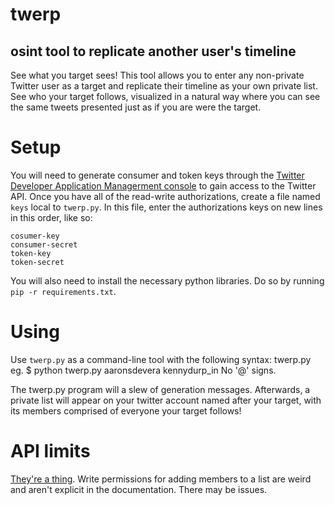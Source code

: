 # twerp
## osint tool to replicate another user's timeline

See what you target sees! This tool allows you to enter any non-private Twitter user as a target and replicate their timeline as your own private list. See who your target follows, visualized in a natural way where you can see the same tweets presented just as if you are were the target.

# Setup
You will need to generate consumer and token keys through the [Twitter Developer Application Managerment console](https://apps.twitter.com) to gain access to the Twitter API. Once you have all of the read-write authorizations, create a file named `keys` local to `twerp.py`. In this file, enter the authorizations keys on new lines in this order, like so:

    cosumer-key
    consumer-secret
    token-key
    token-secret

You will also need to install the necessary python libraries. Do so by running `pip -r requirements.txt`.

# Using
Use `twerp.py` as a command-line tool with the following syntax:
    twerp.py <your username> <target username>
    eg. $ python twerp.py aaronsdevera kennydurp_in
No '@' signs.

The twerp.py program will a slew of generation messages. Afterwards, a private list will appear on your twitter account named after your target, with its members comprised of everyone your target follows!

# API limits
[They're a thing](https://twittercommunity.com/t/cant-add-members-to-a-list-code-104/25824/5). Write permissions for adding members to a list are weird and aren't explicit in the documentation. There may be issues.